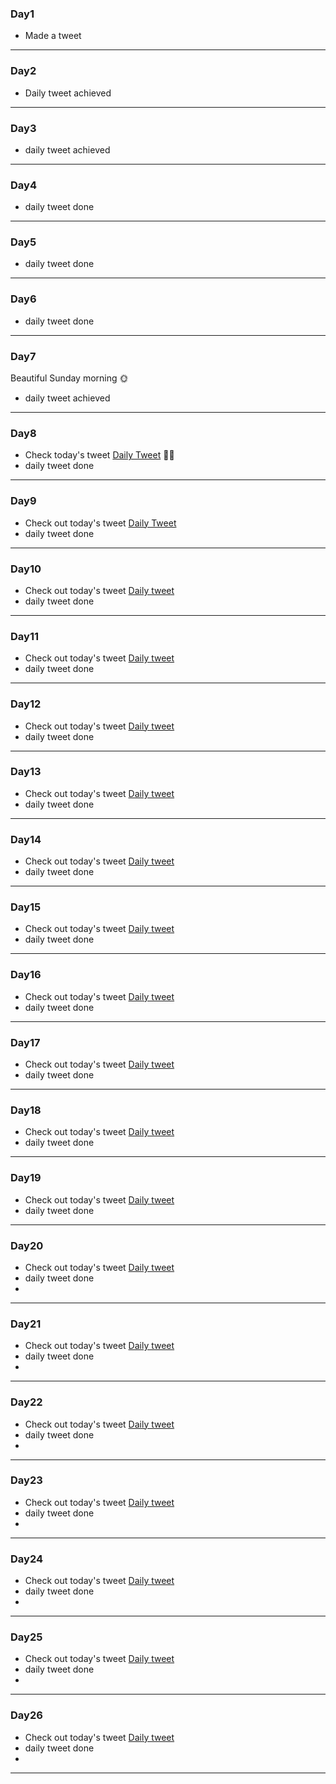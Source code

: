 ### Day1
- Made a tweet 
---
### Day2
- Daily tweet achieved
---

### Day3
- daily tweet achieved
---

### Day4
- daily tweet done
---

### Day5
- daily tweet done
---

### Day6
- daily tweet done
---

### Day7
Beautiful Sunday morning 🌞
- daily tweet achieved 
---

### Day8
- Check today's tweet [Daily Tweet](https://twitter.com/kellsonphilips/status/1574207593928871936?s=20&t=4IPLEXVFtZMazMRKJMzdEQ) 👍🏽
- daily tweet done
---

### Day9
- Check out today's tweet [Daily Tweet](https://twitter.com/kellsonphilips/status/1574587277518729216?s=20&t=nGEqTNqrb1n-tAR9ORtfeA)
- daily tweet done 
---

### Day10 
- Check out today's tweet [Daily tweet](https://twitter.com/kellsonphilips/status/1574965637180375041?s=20&t=g6Kyn_mdHtsDKW3BgYlJbg)
- daily tweet done
---

### Day11
- Check out today's tweet [Daily tweet](https://twitter.com/kellsonphilips/status/1575318284115005440?s=20&t=k-H8txxyEODwqfGv_8rvYQ)
- daily tweet done
---

### Day12
- Check out today's tweet [Daily tweet](https://twitter.com/kellsonphilips/status/1575681281140330496?s=20&t=D0v--omhHQhCdru8QoLsSA)
- daily tweet done
---

### Day13
- Check out today's tweet [Daily tweet](https://twitter.com/kellsonphilips/status/1576044376480157697?s=20&t=Jni8_srl-h_3YAX_6YP15Q)
- daily tweet done
---

### Day14
- Check out today's tweet [Daily tweet](https://twitter.com/kellsonphilips/status/1576452830529216512?s=20&t=74Z0f6P4fYEqMQtGMQ7XdQ)
- daily tweet done
---

### Day15
- Check out today's tweet [Daily tweet](https://twitter.com/kellsonphilips/status/1576770926485467136?s=20&t=YswhtASxyGBsYLg7vmknWg)
- daily tweet done
---

### Day16
- Check out today's tweet [Daily tweet](https://twitter.com/kellsonphilips/status/1577131391837298689?s=20&t=k4wZ9BkFVcCaBh-ABpUUGw)
- daily tweet done
---

### Day17
- Check out today's tweet [Daily tweet](https://twitter.com/kellsonphilips/status/1577487924572344320?s=20&t=dvAbS4pjTyWd1-Trq2Ybnw)
- daily tweet done
---

### Day18
- Check out today's tweet [Daily tweet](https://twitter.com/kellsonphilips/status/1577886162286419968?s=20&t=O_4w1O0NhiA7qj5l42qEhg)
- daily tweet done
---

### Day19
- Check out today's tweet [Daily tweet](https://twitter.com/kellsonphilips/status/1578223779159085056?s=20&t=6UgyAUeL9YfdLTCsJAtBTA)
- daily tweet done
---

### Day20
- Check out today's tweet [Daily tweet][def]
- daily tweet done
- [def]: https://twitter.com/kellsonphilips/status/1578606644405342209?s=20&t=7R6Fmt9LTiyAQC-3MrbILw
---

### Day21
- Check out today's tweet [Daily tweet][def]
- daily tweet done
- [def]: https://twitter.com/kellsonphilips/status/1579008636206346240?s=20&t=d_MPSIAD2EWqikdDwd69OA
---

### Day22
- Check out today's tweet [Daily tweet][def]
- daily tweet done
- [def]: https://twitter.com/kellsonphilips/status/1579316127238606849?s=20&t=sXZc-YhDhRG8u0VjnvkOwg
---

### Day23
- Check out today's tweet [Daily tweet][def]
- daily tweet done
- [def]: https://twitter.com/kellsonphilips/status/1579698395505385473?s=20&t=W5A_6-_XBiF4EwuuoDzrCQ
---

### Day24
- Check out today's tweet [Daily tweet][def]
- daily tweet done
- [def]: https://twitter.com/kellsonphilips/status/1580019805020569600?s=20&t=vhOR94Tf8utWA9Ana830uA
---

### Day25
- Check out today's tweet [Daily tweet][def]
- daily tweet done
- [def]: https://twitter.com/kellsonphilips/status/1580415412369756165?s=20&t=mFKNGEawoxWHd1yLP1IfMw
---

### Day26
- Check out today's tweet [Daily tweet][def]
- daily tweet done
- [def]: https://twitter.com/kellsonphilips/status/1580799789616496640?s=20&t=Ir8zcklWjrTtvDszGsar0g
---
